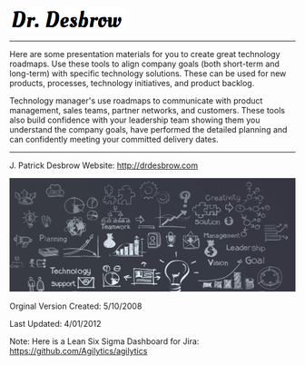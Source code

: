 <a href="http://www.drdesbrow.com" target="_blank"><img src="https://github.com/PatrickDesbrow/Technology-Hundred-Day-Plan/blob/master/Logo.png" alt="Logo"></a> 
<hr>

Here are some presentation materials for you to create great technology roadmaps. Use these tools to align company goals (both short-term and long-term) with specific technology solutions. These can be used for new products, processes, technology initiatives, and product backlog. 

Technology manager's use roadmaps to communicate with product management, sales teams, partner networks, and customers. These tools also build confidence with your leadership team showing them you understand the company goals, have performed the detailed planning and can confidently meeting your committed delivery dates.

<hr>

J. Patrick Desbrow Website: http://drdesbrow.com

<a href="http://www.drdesbrow.com" target="_blank"><img src="https://github.com/PatrickDesbrow/Technology-Hundred-Day-Plan/blob/master/page-home.jpg" height="200" width="100%" alt="Banner"></a>

Orginal Version Created: 5/10/2008

Last Updated: 4/01/2012

Note: Here is a Lean Six Sigma Dashboard for Jira: https://github.com/Agilytics/agilytics
